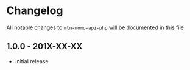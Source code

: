 # Changelog

All notable changes to `mtn-momo-api-php` will be documented in this file

## 1.0.0 - 201X-XX-XX

- initial release
